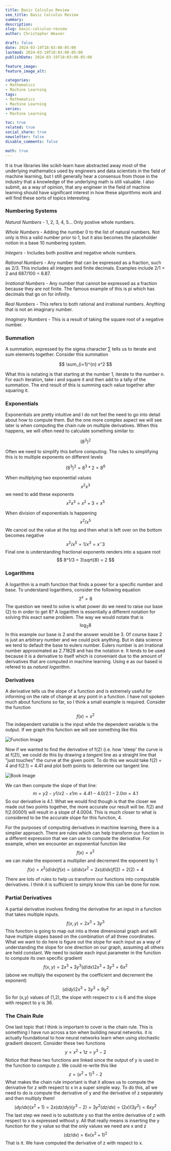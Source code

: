 ```yaml
---
title: Basic Calculus Review
seo_title: Basic Calculus Review
summary: 
description: 
slug: basic-calculus-review
author: Christopher Weaver

draft: false
date: 2024-03-19T18:03:08-05:00
lastmod: 2024-03-19T18:03:08-05:00
publishDate: 2024-03-19T18:03:08-05:00

feature_image: 
feature_image_alt: 

categories:
- Mathematics
- Machine Learning
tags:
- Mathematics
- Machine Learning
series:
- Machine Learning

toc: true
related: true
social_share: true
newsletter: false
disable_comments: false

math: true
---
```


It is true libraries like scikit-learn have abstracted away most of the underlying mathematics used by engineers and data scientists in the field of machine learning, but I still generally hear a consensus from those in the industry that a knowledge of the underlying math is still valuable. I also submit, as a way of opinion, that any engineer in the field of machine learning should have significant interest in how these algorithms work and will find these sorts of topics interesting.

### Numbering Systems

*Natural Numbers* - 1, 2, 3, 4, 5... Only postive whole numbers. 

*Whole Numbers* - Adding the number 0 to the list of natural numbers. Not only is this a valid number prior to 1, but it also becomes the placeholder notion in a base 10 numbering system. 

*Integers* - Includes both positive and negative whole numbers. 

*Rational Numbers* - Any number that can be expressed as a fraction, such as 2/3. This includes all integers and finite decimals. Examples include 2/1 = 2 and 687/100 = 6.87. 

*Irrational Numbers* - Any number that cannot be expressed as a fraction because they are not finite. The famous example of this is pi which has decimals that go on for infinity. 

*Real Numbers* - This refers to both rational and irrational numbers. Anything that is not an imaginary number.

*Imaginary Numbers* - This is a result of taking the square root of a negative number. 

### Summation

A summation, expressed by the sigma character ∑ tells us to iterate and sum elements together. Consider this summation

$$
\sum_{i=1}^{n} x^2
$$

What this is notating is that starting at the number 1, iterate to the number n. For each iteration, take i and square it and then add to a tally of the summation. The end result of this is summing each value together after squaring it. 

### Exponentials 

Exponentials are pretty intuitive and I do not feel the need to go into detail about how to compute them. But the one more complex aspect we will see later is when computing the chain rule on multiple derivatives. When this happens, we will often need to calculate something similar to:

$$
(8^3)^2
$$

Often we need to simplify this before computing. The rules to simplifying this is to multiple exponents on different levels

$$
(8^3)^2 = 8^3*2 = 8^6
$$

When multiplying two exponential values
$$
x^2x^3
$$
we need to add these exponents
$$
x^2x^3 = x^2+3 = x^5
$$

When division of exponentials is happening
$$
x^2/x^5
$$
We cancel out the value at the top and then what is left over on the bottom becomes negative
$$
x^2/x^5 = 1/x^3 = x^-3
$$
Final one is understanding fractional exponents renders into a square root
$$
8^1/3 = 3\sqrt{8} = 2
$$

### Logarithms

A logarithm is a math function that finds a power for a specific number and base. To understand logarithms, consider the following equation
$$
2^x = 8
$$
The question we need to solve is what power do we need to raise our base (2) to in order to get 8? A logarithm is essentially a different notation for solving this exact same problem. The way we would notate that is
$$
\log_2 8
$$
In this example our base is 2 and the answer would be 3. Of course base 2 is just an arbitrary number and we could pick anything. But in data science we tend to default the base to eulers number. Eulers number is an irrational number approximated as 2.71828 and has the notation e. It tends to be used because it is a derivative to itself which is conveniant due to the amount of derivatives that are computed in machine learning. Using e as our based is refered to as *natural logarithm*. 

### Derivatives
 
A derivative tells us the slope of a function and is extremely useful for informing on the rate of change at any point in a function. I have not spoken much about functions so far, so I think a small example is required. Consider the function 
$$
f(x) = x^2
$$
The independent variable is the input while the dependent variable is the output. If we graph this function we will see something like this

![Function Image](function.png "Function Image")

Now if we wanted to find the derivative of f(2) (i.e. how 'steep' the curve is at f(2)), we could do this by drawing a *tangent* line as a straight line that "just touches" the curve at the given point. To do this we would take f(2) = 4 and f(2.1) = 4.41 and plot both points to determine our tangent line. 

![Book Image](tangentLine.png "Book Image")

We can then compute the slope of that line:
$$
m = y2 - y1 / x2 - x1
m = 4.41 - 4.0 / 2.1 - 2.0
m = 4.1
$$
So our derivative is 4.1. What we would find though is that the closer we made out two points together, the more accurate our result will be. f(2) and f(2.00001) will result in a slope of 4.0004. This is much closer to what is considered to be the accurate slope for this function, 4. 

For the purposes of computing derivatives in machine learning, there is a simplier approach. There are rules which can help transform our function in a different expression that we can use to compute the derivative. For example, when we encounter an exponential function like 
$$
f(x) = x^2
$$ 
we can make the exponent a multiplier and decrement the exponent by 1
$$
f(x) = x^2
(d/dx)f(x) = (d/dx)x^2 = 2x
(d/dx)f(2) = 2(2) = 4
$$

There are lots of rules to help us transform our functions into computable derivatives. I think it is sufficient to simply know this can be done for now. 

### Partial Derivatives

A partial derivative involves finding the derivative for an input in a function that takes multiple inputs. 
$$
f(x,y) = 2x^3 + 3y^3
$$
This function is going to map out into a three dimensional graph and will have multiple slopes based on the combination of all three coordinates. What we want to do here is figure out the slope for each input as a way of understanding the slope for one direction on our graph, assuming all others are held constant. We need to isolate each input parameter in the function to compute its own specific gradient
$$
f(x,y) = 2x^3 + 3y^3
(d/dx)2x^3 + 3y^3 = 6x^2$$ (above we multiply the exponent by the coefficient and decrement the exponent)
$$
(d/dy)2x^3 + 3y^3 = 9y^2
$$
So for (x,y) values of (1,2), the slope with respect to x is 6 and the slope with respect to y is 36. 

### The Chain Rule

One last topic that I think is important to cover is the chain rule. This is something I have run across a ton when building neural networks. it is actually foundational to how neural networks learn when using stochastic gradient descent. Consider these two functions
$$
y = x^2 + 1
z = y^3 - 2
$$
Notice that these two functions are linked since the output of y is used in the function to compute z. We could re-write this like
$$
z = (x^2 + 1)^3 - 2
$$
What makes the chain rule important is that it allows us to compute the derivative for z with respect to x in a super simple way. To do this, all we need to do is compute the derivative of y and the derivative of z separately and then multiply them!
$$
(dy/dx)(x^2 + 1) = 2x
(dz/dy)(y^3 - 2) = 3y^2
(dz/dx) = (2x)(3y^2) = 6xy^2
$$
The last step we need is to substitute y so that the entire derivative of z with respect to x is expressed without y. All that really means is inserting the y function for the y value so that the only values we need are x and z
$$
(dz/dx) = 6x(x^2 + 1)^2
$$
That is it. We have computed the derivative of z with respect to x. 
